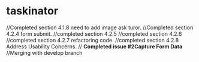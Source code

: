 # taskinator

//Completed section 4.1.8 need to add image ask turor.
//Completed section 4.2.4 form submit.
//completed section 4.2.5
//completed section 4.2.6
//completed section 4.2.7 refactoring code.
//completed section 4.2.8 Address Usability Concerns.
// **Completed issue #2Capture Form Data**
//Merging with develop branch